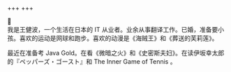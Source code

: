 +++
+++

👋  
我是王健波，一个生活在日本的 IT 从业者。业余从事翻译工作。已婚，准备要小孩。喜欢的运动是网球和跑步。喜欢的动漫是《海贼王》和《葬送的芙莉莲》。

最近在准备考 Java Gold。在看《微暗之火》和《史密斯夫妇》。在读伊坂幸太郎的『ペッパーズ・ゴースト』和 The Inner Game of Tennis 。